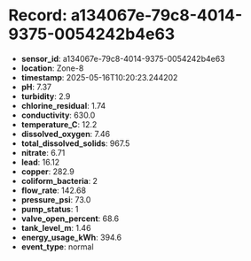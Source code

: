 # Record: a134067e-79c8-4014-9375-0054242b4e63

- **sensor_id**: a134067e-79c8-4014-9375-0054242b4e63
- **location**: Zone-8
- **timestamp**: 2025-05-16T10:20:23.244202
- **pH**: 7.37
- **turbidity**: 2.9
- **chlorine_residual**: 1.74
- **conductivity**: 630.0
- **temperature_C**: 12.2
- **dissolved_oxygen**: 7.46
- **total_dissolved_solids**: 967.5
- **nitrate**: 6.71
- **lead**: 16.12
- **copper**: 282.9
- **coliform_bacteria**: 2
- **flow_rate**: 142.68
- **pressure_psi**: 73.0
- **pump_status**: 1
- **valve_open_percent**: 68.6
- **tank_level_m**: 1.46
- **energy_usage_kWh**: 394.6
- **event_type**: normal